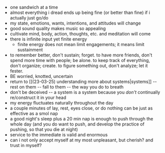 - one sandwich at a time
- almost everything i dread ends up being fine (or better than fine) if i actually just go/do
- my state, emotions, wants, intentions, and attitudes will change
- good sound quality makes music so appealing
- cultivate mind, body, action, thoughts, etc. and meditation will come
- there is infinite input yet finite energy
	- finite energy does not mean limit engagements; it means limit sustainment
- to remember better, don't sustain; forget. to have more friends, don't spend more time with people; be alone. to keep track of everything, don't organize; create. to figure something out, don't analyze; let it fester.
- BE worried, knotted, uncertain
- return to [[(23-03-25) understanding more about systems|systems]] -- rest on them -- fall to them -- the way you do to breath
- don't be deceived -- a system is a system because you *don't* continually re/construct it in your head
- my energy fluctuates naturally throughout the day  
- a couple minutes of lay, rest, eyes close, or do nothing can be just as effective as a smol nap  
- a good night's sleep plus a 20 min nap is enough to push through the whole day (and you do want to push, and develop the practice of pushing, so that you die at night)  
- service to the immediate is valid and enormous
- can i not only accept myself at my most unpleasant, but cherish? and trust in myself?